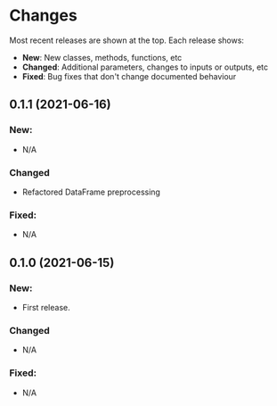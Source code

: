 # Changes

Most recent releases are shown at the top. Each release shows:

- **New**: New classes, methods, functions, etc
- **Changed**: Additional parameters, changes to inputs or outputs, etc
- **Fixed**: Bug fixes that don't change documented behaviour

## 0.1.1 (2021-06-16)

### New:
- N/A

### Changed
- Refactored DataFrame preprocessing

### Fixed:
- N/A

## 0.1.0 (2021-06-15)

### New:
- First release.

### Changed
- N/A

### Fixed:
- N/A



